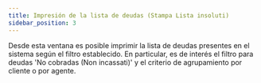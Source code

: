 ```yaml
---
title: Impresión de la lista de deudas (Stampa Lista insoluti)
sidebar_position: 3
---
```


Desde esta ventana es posible imprimir la lista de deudas presentes en el sistema según el filtro establecido. En particular, es de interés el filtro para deudas 'No cobradas (Non incassati)' y el criterio de agrupamiento por cliente o por agente.